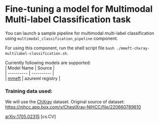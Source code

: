 # Fine-tuning a model for Multimodal Multi-label Classification task

You can launch a sample pipeline for multimodal multi-label classification using `multimodal_classification_pipeline` component.

For using this component, run the shell script file `bash ./mmeft-chxray-multilabel-classification.sh`.

Currently following models are supported:<br />
| Model Name | Source |<br />
| ---------- | ---------- |<br />
| [mmeft](https://ml.azure.com/registries/azureml/models/mmeft/version/1) | azureml registry |

### Training data used:
We will use the [ChXray](https://automlresources-prod.azureedge.net/datasets/ChXray.zip) dataset.
Original source of dataset: https://nihcc.app.box.com/v/ChestXray-NIHCC/file/220660789610

[arXiv:1705.02315](https://arxiv.org/abs/1705.02315v5) [cs.CV]